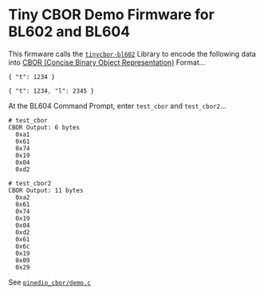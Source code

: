 # Tiny CBOR Demo Firmware for BL602 and BL604

This firmware calls the [`tinycbor-bl602`](https://github.com/lupyuen/tinycbor-bl602) Library to encode the following data into [CBOR (Concise Binary Object Representation)](https://en.wikipedia.org/wiki/CBOR) Format...

```text
{ "t": 1234 }

{ "t": 1234, "l": 2345 }
```

At the BL604 Command Prompt, enter `test_cbor` and `test_cbor2`...

```text
# test_cbor
CBOR Output: 6 bytes
  0xa1
  0x61
  0x74
  0x19
  0x04
  0xd2

# test_cbor2
CBOR Output: 11 bytes
  0xa2
  0x61
  0x74
  0x19
  0x04
  0xd2
  0x61
  0x6c
  0x19
  0x09
  0x29
```

See [`pinedio_cbor/demo.c`](pinedio_cbor/demo.c)
